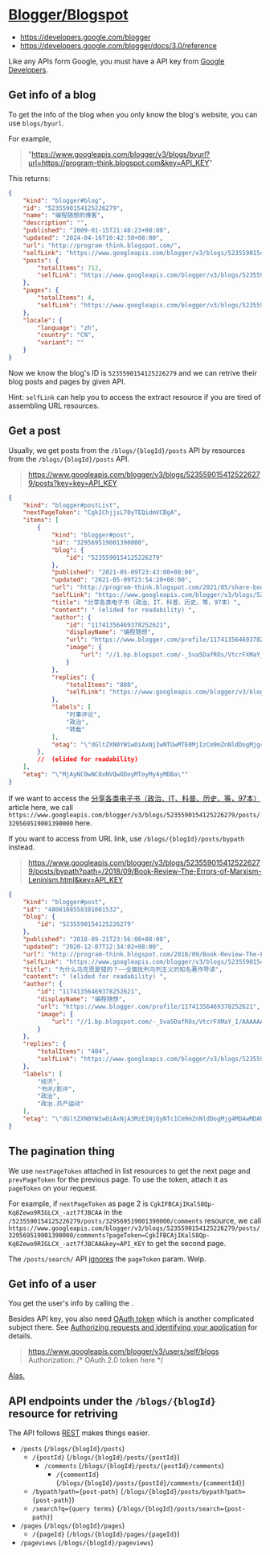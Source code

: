 # [Blogger/Blogspot](https://www.blogger.com)

* <https://developers.google.com/blogger>
* <https://developers.google.com/blogger/docs/3.0/reference>

Like any APIs form Google, you must have a API key from [Google Developers](https://developers.google.com/blogger/docs/3.0/using#auth).

## Get info of a blog

To get the info of the blog when you only know the blog's website, you can use `blogs/byurl`.

For example,

> "https://www.googleapis.com/blogger/v3/blogs/byurl?url=https://program-think.blogspot.com&key=API_KEY"

This returns:

```json
{
    "kind": "blogger#blog",
    "id": "5235590154125226279",
    "name": "编程随想的博客",
    "description": "",
    "published": "2009-01-15T21:48:23+08:00",
    "updated": "2024-04-16T10:42:58+08:00",
    "url": "http://program-think.blogspot.com/",
    "selfLink": "https://www.googleapis.com/blogger/v3/blogs/5235590154125226279",
    "posts": {
        "totalItems": 712,
        "selfLink": "https://www.googleapis.com/blogger/v3/blogs/5235590154125226279/posts"
    },
    "pages": {
        "totalItems": 4,
        "selfLink": "https://www.googleapis.com/blogger/v3/blogs/5235590154125226279/pages"
    },
    "locale": {
        "language": "zh",
        "country": "CN",
        "variant": ""
    }
}
```

Now we know the blog's ID is `5235590154125226279` and we can retrive their blog posts and pages by given API.

Hint: `selfLink` can help you to access the extract resource if you are tired of assembling URL resources.

## Get a post

Usually, we get posts from the `/blogs/{blogId}/posts` API by resources from the `/blogs/{blogId}/posts` API.

> <https://www.googleapis.com/blogger/v3/blogs/5235590154125226279/posts?key=key=API_KEY>

```json
{
    "kind": "blogger#postList",
    "nextPageToken": "CgkIChjjsL70yTEQidmVCBgA",
    "items": [
        {
            "kind": "blogger#post",
            "id": "329569519001390000",
            "blog": {
                "id": "5235590154125226279"
            },
            "published": "2021-05-09T23:43:00+08:00",
            "updated": "2021-05-09T23:54:20+08:00",
            "url": "http://program-think.blogspot.com/2021/05/share-books.html",
            "selfLink": "https://www.googleapis.com/blogger/v3/blogs/5235590154125226279/posts/329569519001390000",
            "title": "分享各类电子书（政治、IT、科普、历史、等，97本）",
            "content": " (elided for readability) ",
            "author": {
                "id": "11741356469378252621",
                "displayName": "编程随想",
                "url": "https://www.blogger.com/profile/11741356469378252621",
                "image": {
                    "url": "//1.bp.blogspot.com/-_5va5DafROs/VtcrFXMaY_I/AAAAAAAABU4/lQWoB9z4jaI/s35/Thinker.jpg"
                }
            },
            "replies": {
                "totalItems": "880",
                "selfLink": "https://www.googleapis.com/blogger/v3/blogs/5235590154125226279/posts/5467820871462842098/comments"
            },
            "labels": [
                "时事评论",
                "政治",
                "转载"
            ],
            "etag": "\"dGltZXN0YW1wOiAxNjIwNTUwMTE0MjIzCm9mZnNldDogMjg4MDAwMDAK\""
        },
        //  (elided for readability) 
    ],
    "etag": "\"MjAyNC0wNC0xNVQwODoyMToyMy4yMDBa\""
}
```

If we want to access the [分享各类电子书（政治、IT、科普、历史、等，97本）](http://program-think.blogspot.com/2021/05/share-books.html) article here, we call `https://www.googleapis.com/blogger/v3/blogs/5235590154125226279/posts/329569519001390000` here.

If you want to access from URL link, use `/blogs/{blogId}/posts/bypath` instead.

> <https://www.googleapis.com/blogger/v3/blogs/5235590154125226279/posts/bypath?path=/2018/09/Book-Review-The-Errors-of-Marxism-Leninism.html&key=API_KEY>

```json
{
    "kind": "blogger#post",
    "id": "4808108558381001532",
    "blog": {
        "id": "5235590154125226279"
    },
    "published": "2018-09-21T23:56:00+08:00",
    "updated": "2020-12-07T12:34:02+08:00",
    "url": "http://program-think.blogspot.com/2018/09/Book-Review-The-Errors-of-Marxism-Leninism.html",
    "selfLink": "https://www.googleapis.com/blogger/v3/blogs/5235590154125226279/posts/4808108558381001532",
    "title": "为什么马克思是错的？——全面批判马列主义的知名著作导读",
    "content": " (elided for readability) ",
    "author": {
        "id": "11741356469378252621",
        "displayName": "编程随想",
        "url": "https://www.blogger.com/profile/11741356469378252621",
        "image": {
            "url": "//1.bp.blogspot.com/-_5va5DafROs/VtcrFXMaY_I/AAAAAAAABU4/lQWoB9z4jaI/s35/Thinker.jpg"
        }
    },
    "replies": {
        "totalItems": "404",
        "selfLink": "https://www.googleapis.com/blogger/v3/blogs/5235590154125226279/posts/4808108558381001532/comments"
    },
    "labels": [
        "经济",
        "书评/影评",
        "政治",
        "政治.共产运动"
    ],
    "etag": "\"dGltZXN0YW1wOiAxNjA3MzE1NjQyNTc1Cm9mZnNldDogMjg4MDAwMDAK\""
}
```

## The pagination thing

We use `nextPageToken` attached in list resources to get the next page and `prevPageToken` for the previous page. To use the token, attach it as `pageToken` on your request.

For example, if `nextPageToken` as page 2 is `CgkIFBCAjIKalS8Qp-Kq8Zewo9RIGLCX_-azt7fJBCAA` in the `/5235590154125226279/posts/329569519001390000/comments` resource, we call `https://www.googleapis.com/blogger/v3/blogs/5235590154125226279/posts/329569519001390000/comments?pageToken=CgkIFBCAjIKalS8Qp-Kq8Zewo9RIGLCX_-azt7fJBCAA&key=API_KEY` to get the second page.

The `/posts/search/` API [ignores](https://stackoverflow.com/a/58015479) the `pageToken` param. Welp.

## Get info of a user

You get the user's info by calling the .

Besides API key, you also need [OAuth token](https://developers.google.com/identity/protocols/oauth2) which is another complicated subject there. See [Authorizing requests and identifying your application](https://developers.google.com/blogger/docs/3.0/using#auth) for details.

> <https://www.googleapis.com/blogger/v3/users/self/blogs>
> Authorization: /* OAuth 2.0 token here */

[Alas.](https://github.com/google/google-api-javascript-client)

## API endpoints under the `/blogs/{blogId}` resource for retriving

The API follows [REST](https://developers.google.com/blogger/docs/3.0/getting_started#JSONP) makes things easier.

* `/posts` (`/blogs/{blogId}/posts`)
    * `/{postId}` (`/blogs/{blogId}/posts/{postId}`)
        * `/comments` (`/blogs/{blogId}/posts/{postId}/comments`)
            * `/{commentId}` (`/blogs/{blogId}/posts/{postId}/comments/{commentId}`)
    * `/bypath?path={post-path}` (`/blogs/{blogId}/posts/bypath?path={post-path}`)
    * `/search?q={query terms}` (`/blogs/{blogId}/posts/search={post-path}`)
* `/pages` (`/blogs/{blogId}/pages`)
    * `/{pageId}` (`/blogs/{blogId}/pages/{pageId}`)
* `/pageviews` (`/blogs/{blogId}/pageviews`)
